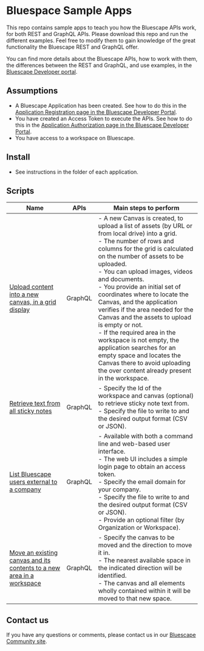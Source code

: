# Bluespace Sample Apps

This repo contains sample apps to teach you how the Bluescape APIs work, for both REST and GraphQL APIs.
Please download this repo and run the different examples. Feel free to modify them to gain knowledge of the great functionality the Bluescape REST and GraphQL offer.

You can find more details about the Bluescape APIs, how to work with them, the differences between the REST and GraphQL, and use examples, in the [Bluescape Developer portal](https://developer.bluescape.com).

## Assumptions

- A Bluescape Application has been created. See how to do this in the [Application Registration page in the Bluescape Developer Portal](https://api.apps.us.bluescape.com/docs/page/appRegistration).
- You have created an Access Token to execute the APIs. See how to do this in the [Application Authorization page in the Bluescape Developer Portal](https://api.apps.us.bluescape.com/docs/page/app-auth).
- You have access to a workspace on Bluescape.

## Install

- See instructions in the folder of each application.

## Scripts

Name | APIs | Main steps to perform
---|---|---
[Upload content into a new canvas, in a grid display](./upload-content-into-new-canvas-grid-display) | GraphQL | - A new Canvas is created, to upload a list of assets (by URL or from local drive) into a grid.<br>- The number of rows and columns for the grid is calculated on the number of assets to be uploaded.<br>- You can upload images, videos and documents.<br>- You provide an initial set of coordinates where to locate the Canvas, and the application verifies if the area needed for the Canvas and the assets to upload is empty or not.<br>- If the required area in the workspace is not empty, the application searches for an empty space and locates the Canvas there to avoid uploading the over content already present in the workspace.
[Retrieve text from all sticky notes](./get-all-sticky-notes-from-canvas-or-workspace) | GraphQL | - Specify the Id of the workspace and canvas (optional) to retrieve sticky note text from.<br>- Specify the file to write to and  the desired output format (CSV or JSON).
[List Bluescape users external to a company](./get-list-users_members-not-from-company-domain/) | GraphQL | - Available with both a command line and web-based user interface.<br>- The web UI includes a simple login page to obtain an access token.<br>- Specify the email domain for your company.<br>- Specify the file to write to and the desired output format (CSV or JSON).<br>- Provide an optional filter (by Organization or Workspace).
[Move an existing canvas and its contents to a new area in a workspace](./move-canvas-and-its-contents/) | GraphQL | - Specify the canvas to be moved and the direction to move it in.<br>- The nearest available space in the indicated direction will be identified.<br>- The canvas and all elements wholly contained within it will be moved to that new space.

## Contact us

If you have any questions or comments, please contact us in our [Bluescape Community site](https://community.bluescape.com/c/developer/14).
